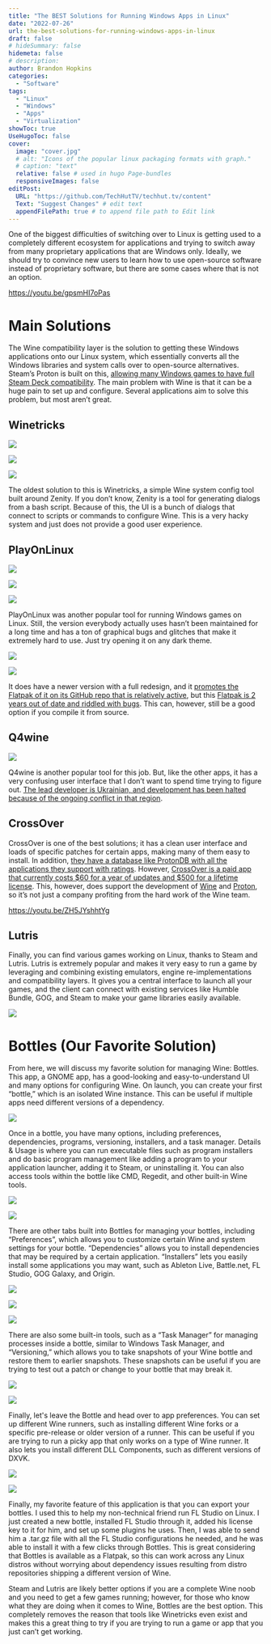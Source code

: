 ```yaml
---
title: "The BEST Solutions for Running Windows Apps in Linux"
date: "2022-07-26"
url: the-best-solutions-for-running-windows-apps-in-linux
draft: false
# hideSummary: false
hidemeta: false
# description:
author: Brandon Hopkins
categories:
  - "Software"
tags:
  - "Linux"
  - "Windows"
  - "Apps"
  - "Virtualization"
showToc: true
UseHugoToc: false
cover:
  image: "cover.jpg"
  # alt: "Icons of the popular linux packaging formats with graph."
  # caption: "text"
  relative: false # used in hugo Page-bundles
  responsiveImages: false
editPost:
  URL: "https://github.com/TechHutTV/techhut.tv/content"
  Text: "Suggest Changes" # edit text
  appendFilePath: true # to append file path to Edit link
---
```


One of the biggest difficulties of switching over to Linux is getting used to a completely different ecosystem for applications and trying to switch away from many proprietary applications that are Windows only. Ideally, we should try to convince new users to learn how to use open-source software instead of proprietary software, but there are some cases where that is not an option.

https://youtu.be/gpsmHI7oPas

# Main Solutions

The Wine compatibility layer is the solution to getting these Windows applications onto our Linux system, which essentially converts all the Windows libraries and system calls over to open-source alternatives. Steam’s Proton is built on this, [allowing many Windows games to have full Steam Deck compatibility](https://www.protondb.com/?ref=techhut.tv). The main problem with Wine is that it can be a huge pain to set up and configure. Several applications aim to solve this problem, but most aren’t great. 

## Winetricks

![](images/winetricks.png)

![](images/wine-tricks-setting-1024x552.png)

![](images/winetricks-packages-1024x552.png)

The oldest solution to this is Winetricks, a simple Wine system config tool built around Zenity. If you don’t know, Zenity is a tool for generating dialogs from a bash script. Because of this, the UI is a bunch of dialogs that connect to scripts or commands to configure Wine. This is a very hacky system and just does not provide a good user experience.

## PlayOnLinux

![](images/okayonlinux.png)

![](images/playonlinux-install.png)

![](images/playonlinux-packages.png)

PlayOnLinux was another popular tool for running Windows games on Linux. Still, the version everybody actually uses hasn’t been maintained for a long time and has a ton of graphical bugs and glitches that make it extremely hard to use. Just try opening it on any dark theme.

![](images/playonlinux-home-1024x731.png)

![](images/playonlinux-library-1024x731.png)

It does have a newer version with a full redesign, and it [promotes the Flatpak of it on its GitHub repo that is relatively active](https://github.com/PhoenicisOrg/phoenicis/commits/master?ref=techhut.tv), but this [Flatpak is 2 years out of date and riddled with bugs](https://github.com/flathub/org.phoenicis.playonlinux/commits/master?ref=techhut.tv). This can, however, still be a good option if you compile it from source.

## Q4wine

![](images/q4wine.png)

Q4wine is another popular tool for this job. But, like the other apps, it has a very confusing user interface that I don’t want to spend time trying to figure out. [The lead developer is Ukrainian, and development has been halted because of the ongoing conflict in that region](https://q4wine.brezblock.org.ua/?ref=techhut.tv). 

## CrossOver

CrossOver is one of the best solutions; it has a clean user interface and loads of specific patches for certain apps, making many of them easy to install. In addition, [they have a database like ProtonDB with all the applications they support with ratings](https://www.codeweavers.com/compatibility?ref=techhut.tv). However, [CrossOver is a paid app that currently costs $60 for a year of updates and $500 for a lifetime license](https://www.codeweavers.com/crossover?ref=techhut.tv). This, however, does support the development of [Wine](https://www.codeweavers.com/wine?ref=techhut.tv) and [Proton](https://www.codeweavers.com/about/news/press/20220225?ref=techhut.tv), so it’s not just a company profiting from the hard work of the Wine team.

https://youtu.be/ZH5JYshhtYg

## Lutris

Finally, you can find various games working on Linux, thanks to Steam and Lutris. Lutris is extremely popular and makes it very easy to run a game by leveraging and combining existing emulators, engine re-implementations and compatibility layers. It gives you a central interface to launch all your games, and the client can connect with existing services like Humble Bundle, GOG, and Steam to make your game libraries easily available.

![](images/lutris.png)

# Bottles (Our Favorite Solution)

From here, we will discuss my favorite solution for managing Wine: Bottles. This app, a GNOME app, has a good-looking and easy-to-understand UI and many options for configuring Wine. On launch, you can create your first “bottle,” which is an isolated Wine instance. This can be useful if multiple apps need different versions of a dependency.

![](images/bottles-new-container.png)

Once in a bottle, you have many options, including preferences, dependencies, programs, versioning, installers, and a task manager. Details & Usage is where you can run executable files such as program installers and do basic program management like adding a program to your application launcher, adding it to Steam, or uninstalling it. You can also access tools within the bottle like CMD, Regedit, and other built-in Wine tools.

![](images/bottles-app-settings.png)

![](images/bottles-app-install.png)

There are other tabs built into Bottles for managing your bottles, including “Preferences”, which allows you to customize certain Wine and system settings for your bottle. “Dependencies” allows you to install dependencies that may be required by a certain application. “Installers” lets you easily install some applications you may want, such as Ableton Live, Battle.net, FL Studio, GOG Galaxy, and Origin.

![](images/bottles-preferences.png)

![](images/bottles-dependencies.png)

![](images/bottles-installers.png)

There are also some built-in tools, such as a “Task Manager” for managing processes inside a bottle, similar to Windows Task Manager, and “Versioning,” which allows you to take snapshots of your Wine bottle and restore them to earlier snapshots. These snapshots can be useful if you are trying to test out a patch or change to your bottle that may break it.

![](images/bottles-task-manager.png)

![](images/bottles-versioning.png)

Finally, let's leave the Bottle and head over to app preferences. You can set up different Wine runners, such as installing different Wine forks or a specific pre-release or older version of a runner. This can be useful if you are trying to run a picky app that only works on a type of Wine runner. It also lets you install different DLL Components, such as different versions of DXVK.

![](images/bottles-runners.png)

![](images/bottles-windows-dll.png)

Finally, my favorite feature of this application is that you can export your bottles. I used this to help my non-technical friend run FL Studio on Linux. I just created a new bottle, installed FL Studio through it, added his license key to it for him, and set up some plugins he uses. Then, I was able to send him a .tar.gz file with all the FL Studio configurations he needed, and he was able to install it with a few clicks through Bottles. This is great considering that Bottles is available as a Flatpak, so this can work across any Linux distros without worrying about dependency issues resulting from distro repositories shipping a different version of Wine.

Steam and Lutris are likely better options if you are a complete Wine noob and you need to get a few games running; however, for those who know what they are doing when it comes to Wine, Bottles are the best option. This completely removes the reason that tools like Winetricks even exist and makes this a great thing to try if you are trying to run a game or app that you just can’t get working.
